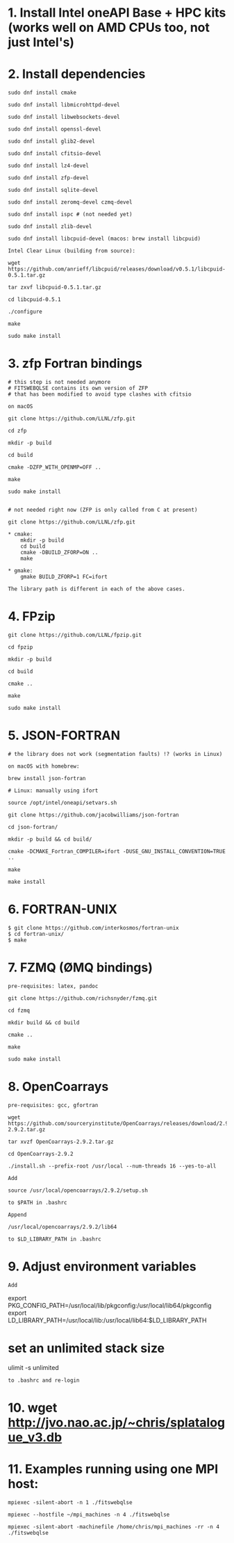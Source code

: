 # 1. Install Intel oneAPI Base + HPC kits (works well on AMD CPUs too, not just Intel's)

# 2. Install dependencies

	sudo dnf install cmake

	sudo dnf install libmicrohttpd-devel

	sudo dnf install libwebsockets-devel

	sudo dnf install openssl-devel

	sudo dnf install glib2-devel

	sudo dnf install cfitsio-devel

	sudo dnf install lz4-devel

	sudo dnf install zfp-devel

	sudo dnf install sqlite-devel

	sudo dnf install zeromq-devel czmq-devel

	sudo dnf install ispc # (not needed yet)

	sudo dnf install zlib-devel

	sudo dnf install libcpuid-devel	(macos: brew install libcpuid)

	Intel Clear Linux (building from source):

	wget https://github.com/anrieff/libcpuid/releases/download/v0.5.1/libcpuid-0.5.1.tar.gz

	tar zxvf libcpuid-0.5.1.tar.gz

	cd libcpuid-0.5.1

	./configure

	make

	sudo make install

# 3. zfp Fortran bindings

	# this step is not needed anymore
	# FITSWEBQLSE contains its own version of ZFP
	# that has been modified to avoid type clashes with cfitsio

	on macOS
	
	git clone https://github.com/LLNL/zfp.git

	cd zfp

	mkdir -p build

	cd build

	cmake -DZFP_WITH_OPENMP=OFF ..

	make

	sudo make install


	# not needed right now (ZFP is only called from C at present)

	git clone https://github.com/LLNL/zfp.git

	* cmake:
		mkdir -p build
		cd build
		cmake -DBUILD_ZFORP=ON ..
		make

	* gmake:
		gmake BUILD_ZFORP=1 FC=ifort

	The library path is different in each of the above cases.

# 4. FPzip

	git clone https://github.com/LLNL/fpzip.git

	cd fpzip

	mkdir -p build

	cd build

	cmake ..

	make

	sudo make install

# 5. JSON-FORTRAN

	# the library does not work (segmentation faults) !? (works in Linux)

	on macOS with homebrew:

	brew install json-fortran

	# Linux: manually using ifort

	source /opt/intel/oneapi/setvars.sh

	git clone https://github.com/jacobwilliams/json-fortran

	cd json-fortran/

	mkdir -p build && cd build/

	cmake -DCMAKE_Fortran_COMPILER=ifort -DUSE_GNU_INSTALL_CONVENTION=TRUE ..

	make

	make install

# 6. FORTRAN-UNIX

	$ git clone https://github.com/interkosmos/fortran-unix
	$ cd fortran-unix/
	$ make

# 7. FZMQ (ØMQ bindings)

	pre-requisites: latex, pandoc

	git clone https://github.com/richsnyder/fzmq.git

	cd fzmq

	mkdir build && cd build

	cmake ..

	make

	sudo make install

# 8. OpenCoarrays

	pre-requisites: gcc, gfortran

	wget https://github.com/sourceryinstitute/OpenCoarrays/releases/download/2.9.2/OpenCoarrays-2.9.2.tar.gz

	tar xvzf OpenCoarrays-2.9.2.tar.gz

	cd OpenCoarrays-2.9.2

	./install.sh --prefix-root /usr/local --num-threads 16 --yes-to-all

	Add

	source /usr/local/opencoarrays/2.9.2/setup.sh

	to $PATH in .bashrc

	Append

	/usr/local/opencoarrays/2.9.2/lib64

	to $LD_LIBRARY_PATH in .bashrc

# 9. Adjust environment variables

	Add

export PKG_CONFIG_PATH=/usr/local/lib/pkgconfig:/usr/local/lib64/pkgconfig
export LD_LIBRARY_PATH=/usr/local/lib:/usr/local/lib64:$LD_LIBRARY_PATH

# set an unlimited stack size
ulimit -s unlimited

	to .bashrc and re-login

# 10. wget http://jvo.nao.ac.jp/~chris/splatalogue_v3.db

# 11. Examples running using one MPI host:

	mpiexec -silent-abort -n 1 ./fitswebqlse

	mpiexec --hostfile ~/mpi_machines -n 4 ./fitswebqlse

	mpiexec -silent-abort -machinefile /home/chris/mpi_machines -rr -n 4 ./fitswebqlse

